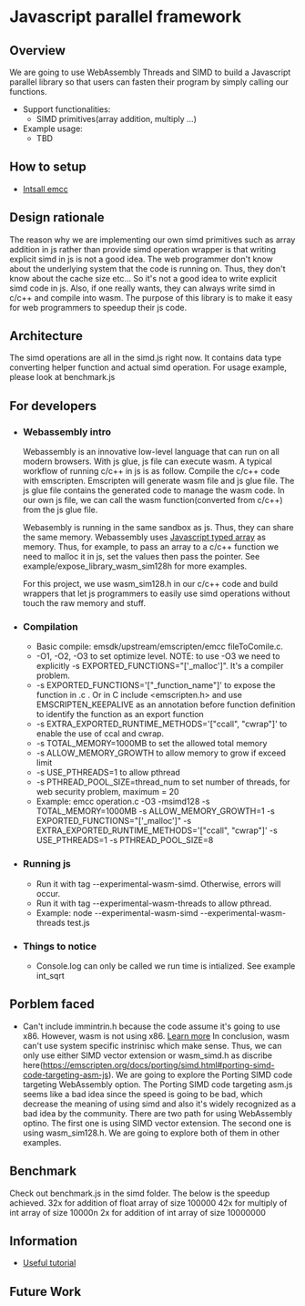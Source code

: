 # Javascript parallel framework

## Overview

We are going to use WebAssembly Threads and SIMD to build a Javascript parallel library so that users can fasten their program by simply calling our functions. 

* Support functionalities:
  * SIMD primitives(array addition, multiply ...)
* Example usage:
  * TBD

## How to setup

* [Intsall emcc](https://emscripten.org/docs/getting_started/downloads.html#sdk-download-and-install)

## Design rationale 

The reason why we are implementing our own simd primitives such as array addition in js rather than provide simd operation wrapper is that writing explicit simd in js is not a good idea. The web programmer don't know about the underlying system that the code is running on. Thus, they don't know about the cache size etc... So it's not a good idea to write explicit simd code in js. Also, if one really wants, they can always write simd in c/c++ and compile into wasm. The purpose of this library is to make it easy for web programmers to speedup their js code.

## Architecture 

The simd operations are all in the simd.js right now. It contains data type converting helper function and actual simd operation. For usage example, please look at benchmark.js

## For developers
* ### Webassembly intro
  Webassembly is an innovative low-level language that can run on all modern browsers. With js glue, js file can execute wasm. 
  A typical workflow of running c/c++ in js is as follow. Compile the c/c++ code with emscripten. Emscripten will generate wasm file and js glue file. The js glue file contains the generated code to manage the wasm code. In our own js file, we can call the wasm function(converted from c/c++) from the js glue file.

  Webasembly is running in the same sandbox as js. Thus, they can share the same memory. Webassembly uses [Javascript typed array](https://developer.mozilla.org/en-US/docs/Web/JavaScript/Typed_arrays) as memory. Thus, for example, to pass an array to a c/c++ function we need to malloc it in js, set the values then pass the pointer. See example/expose_library_wasm_sim128h for more examples.

  For this project, we use wasm_sim128.h in our c/c++ code and build wrappers that let js programmers to easily use simd operations without touch the raw memory and stuff.

* ### Compilation

  * Basic compile: emsdk/upstream/emscripten/emcc fileToComile.c.
  * -O1, -O2, -O3 to set optimize level. NOTE: to use -O3 we need to explicitly -s EXPORTED_FUNCTIONS="['_malloc']". It's a compiler problem.
  * -s EXPORTED_FUNCTIONS='["_function_name"]' to expose the function in .c . Or in C include <emscripten.h> and use EMSCRIPTEN_KEEPALIVE as an annotation before function definition to identify the function as an export function
  * -s EXTRA_EXPORTED_RUNTIME_METHODS='["ccall", "cwrap"]' to enable the use of ccal and cwrap.
  * -s TOTAL_MEMORY=1000MB to set the allowed total memory
  * -s ALLOW_MEMORY_GROWTH to allow memory to grow if exceed limit
  * -s USE_PTHREADS=1 to allow pthread
  * -s PTHREAD_POOL_SIZE=thread_num to set number of threads, for web security problem, maximum = 20
  * Example: emcc operation.c -O3 -msimd128 -s TOTAL_MEMORY=1000MB -s ALLOW_MEMORY_GROWTH=1 -s EXPORTED_FUNCTIONS="['_malloc']" -s EXTRA_EXPORTED_RUNTIME_METHODS='["ccall", "cwrap"]' -s USE_PTHREADS=1 -s PTHREAD_POOL_SIZE=8

* ### Running js

  * Run it with tag --experimental-wasm-simd. Otherwise, errors will occur. 
  * Run it with tag --experimental-wasm-threads to allow pthread.
  * Example: node --experimental-wasm-simd --experimental-wasm-threads test.js

* ### Things to notice

  * Console.log can only be called we run time is intialized. See example int_sqrt

## Porblem faced

* Can't include immintrin.h because the code assume it's going to use x86. However, wasm is not using x86. [Learn more](https://github.com/emscripten-core/emscripten-fastcomp-clang/issues/29) In conclusion, wasm can't use system specific instrinisc which make sense. Thus, we can only use either SIMD vector extension or wasm_simd.h as discribe here(https://emscripten.org/docs/porting/simd.html#porting-simd-code-targeting-asm-js). We are going to explore the Porting SIMD code targeting WebAssembly option. The Porting SIMD code targeting asm.js seems like a bad idea since the speed is going to be bad, which decrease the meaning of using simd and also it's widely recognized as a bad idea by the community. There are two path for using WebAssembly optino. The first one is using SIMD vector extension. The second one is using wasm_sim128.h. We are going to explore both of them in other examples.

## Benchmark 

Check out benchmark.js in the simd folder. The below is the speedup achieved.
32x for addition of float array of size 100000
42x for multiply of int array of size 10000n
2x for addition of int array of size 10000000

## Information
* [Useful tutorial](https://marcoselvatici.github.io/WASM_tutorial/index.html#WASM_workflow)

## Future Work
